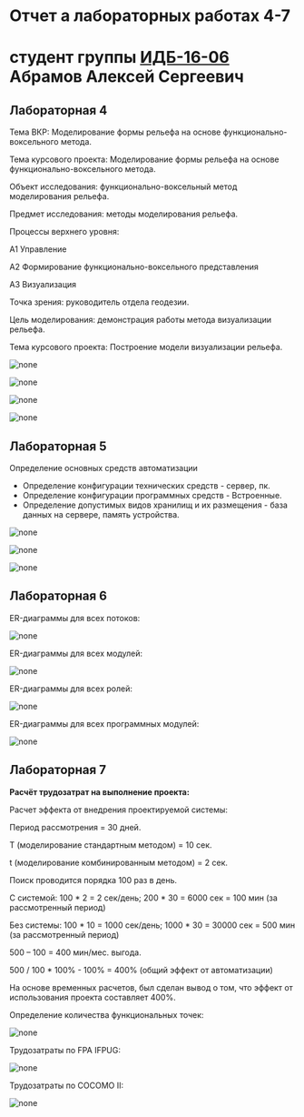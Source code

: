 # Отчет а лабораторных работах 4-7
# студент группы [ИДБ-16-06](https://github.com/stankin/design-2018/wiki/list-idb-16-06) Абрамов Алексей Сергеевич

## Лабораторная 4

Тема ВКР: Моделирование формы рельефа на основе функционально-воксельного метода.

Тема курсового проекта: Моделирование формы рельефа на основе функционально-воксельного метода.

Объект исследования: функционально-воксельный метод моделирования рельефа.

Предмет исследования: методы моделирования рельефа.

Процессы верхнего уровня:

А1 Управление

А2 Формирование функционально-воксельного представления 

А3 Визуализация

Точка зрения: руководитель отдела геодезии.

Цель моделирования: демонстрация работы метода визуализации рельефа.

Тема курсового проекта: Построение модели визуализации рельефа.

![none](https://github.com/Abramov-Al/Kursovaya/blob/master/model.png)

![none](https://github.com/Abramov-Al/Kursovaya/blob/master/1.png)

![none](https://github.com/Abramov-Al/Kursovaya/blob/master/2.png)

![none](https://github.com/Abramov-Al/Kursovaya/blob/master/5.png)


## Лабораторная 5

Определение основных средств автоматизации
* Определение конфигурации технических средств - сервер, пк.
* Определение конфигурации программных средств - Встроенные.
* Определение допустимых видов хранилищ и их размещения - база данных на сервере, память устройства.

![none](https://github.com/Abramov-Al/Kursovaya/blob/master/dfd.png)

![none](https://github.com/Abramov-Al/Kursovaya/blob/master/dfd1.png)

![none](https://github.com/Abramov-Al/Kursovaya/blob/master/dfd2.png)

## Лабораторная 6

ER-диаграммы для всех потоков:

![none](https://github.com/Abramov-Al/Kursovaya/blob/master/diag1.png)

ER-диаграммы для всех модулей:

![none](https://github.com/Abramov-Al/Kursovaya/blob/master/diag2.png)

ER-диаграммы для всех ролей:

![none](https://github.com/Abramov-Al/Kursovaya/blob/master/diag3.png)

ER-диаграммы для всех программных модулей:

![none](https://github.com/Abramov-Al/Kursovaya/blob/master/diag4.png)

## Лабораторная 7

**Расчёт трудозатрат на выполнение проекта:**

Расчет эффекта от внедрения проектируемой системы:

Период рассмотрения = 30 дней.

Т (моделирование стандартным методом) = 10 сек.

t (моделирование комбинированным методом) = 2 сек.

Поиск проводится порядка 100 раз в день.

С системой: 100 * 2 = 2 сек/день; 200 * 30 = 6000 сек = 100 мин (за рассмотренный период)

Без системы: 100 * 10 = 1000 сек/день; 1000 * 30 = 30000 сек = 500 мин (за рассмотренный период)

500 – 100 = 400 мин/мес. выгода.

500 / 100 * 100% - 100% = 400% (общий эффект от автоматизации)

На основе временных расчетов, был сделан вывод о том, что эффект от использования проекта составляет 400%.

Определение количества функциональных точек:

![none](https://github.com/Abramov-Al/Kursovaya/blob/master/tabl1.png)

Трудозатраты по FPA IFPUG:

![none](https://github.com/Abramov-Al/Kursovaya/blob/master/tabl2.png)

Трудозатраты по COCOMO II:

![none](https://github.com/Abramov-Al/Kursovaya/blob/master/tabl3.png)

